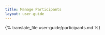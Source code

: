 ```yaml
---
title: Manage Participants
layout: user-guide
---
```


{% translate_file user-guide/participants.md %}